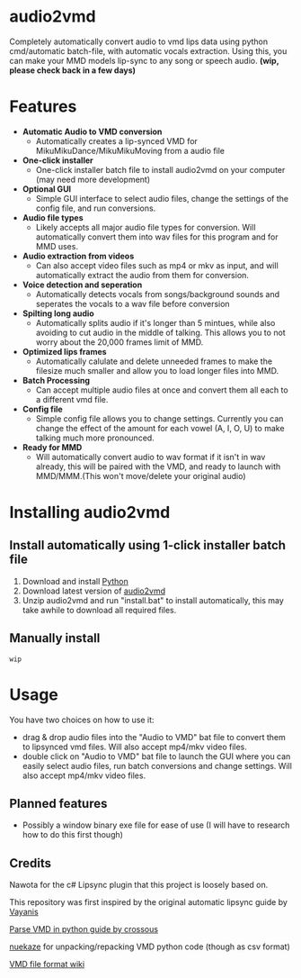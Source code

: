 # audio2vmd
Completely automatically convert audio to vmd lips data using python cmd/automatic batch-file, with automatic vocals extraction. Using this, you can make your MMD models lip-sync to any song or speech audio. **(wip, please check back in a few days)**

# Features
- **Automatic Audio to VMD conversion**
  - Automatically creates a lip-synced VMD for MikuMikuDance/MikuMikuMoving from a audio file
- **One-click installer**
  - One-click installer batch file to install audio2vmd on your computer (may need more development)
- **Optional GUI**
  - Simple GUI interface to select audio files, change the settings of the config file, and run conversions. 
- **Audio file types**
  - Likely accepts all major audio file types for conversion. Will automatically convert them into wav files for this program and for MMD uses.
- **Audio extraction from videos**
  - Can also accept video files such as mp4 or mkv as input, and will automatically extract the audio from them for conversion. 
- **Voice detection and seperation**
  - Automatically detects vocals from songs/background sounds and seperates the vocals to a wav file before conversion
- **Spilting long audio**
  - Automatically splits audio if it's longer than 5 mintues, while also avoiding to cut audio in the middle of talking. This allows you to not worry about the 20,000 frames limit of MMD.
- **Optimized lips frames**
  - Automatically calulate and delete unneeded frames to make the filesize much smaller and allow you to load longer files into MMD.
- **Batch Processing**
  - Can accept multiple audio files at once and convert them all each to a different vmd file.
- **Config file**
  - Simple config file allows you to change settings. Currently you can change the effect of the amount for each vowel (A, I, O, U) to make talking much more pronounced.
- **Ready for MMD**
  - Will automatically convert audio to wav format if it isn't in wav already, this will be paired with the VMD, and ready to launch with MMD/MMM.(This won't move/delete your original audio)
 
# Installing audio2vmd
## Install automatically using 1-click installer batch file
1) Download and install [Python](https://www.python.org/downloads/windows/)
2) Download latest version of [audio2vmd](https://github.com/EliseWindbloom/audio2vmd/archive/refs/heads/main.zip)
3) Unzip audio2vmd and run "install.bat" to install automatically, this may take awhile to download all required files.

## Manually install
`wip`

# Usage
You have two choices on how to use it:
  - drag & drop audio files into the "Audio to VMD" bat file to convert them to lipsynced vmd files. Will also accept mp4/mkv video files.
  - double click on "Audio to VMD" bat file to launch the GUI where you can easily select audio files, run batch conversions and change settings. Will also accept mp4/mkv video files.
 
## Planned features
- Possibly a window binary exe file for ease of use (I will have to research how to do this first though)
 
## Credits
Nawota for the c# Lipsync plugin that this project is loosely based on.

This repository was first inspired by the original automatic lipsync guide by [Vayanis](https://www.youtube.com/watch?v=ozKBYGiyPJE)

[Parse VMD in python guide by crossous](https://www.jianshu.com/p/ae312fb53fc3)

[nuekaze](https://github.com/nuekaze/VMD-motion-extract/tree/master) for unpacking/repacking VMD python code (though as csv format)

[VMD file format wiki](https://mikumikudance.fandom.com/wiki/VMD_file_format)
